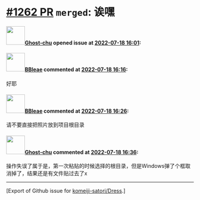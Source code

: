 # [\#1262 PR](https://github.com/komeiji-satori/Dress/pull/1262) `merged`: 诶嘿

#### <img src="https://avatars.githubusercontent.com/u/30802565?u=a50d508c49c5263d6984bc659ee762a00f09c2f7&v=4" width="50">[Ghost-chu](https://github.com/Ghost-chu) opened issue at [2022-07-18 16:01](https://github.com/komeiji-satori/Dress/pull/1262):



#### <img src="https://avatars.githubusercontent.com/u/13044102?u=f94a62fe85cc3ee44449f752939f21957e5a9f98&v=4" width="50">[BBleae](https://github.com/BBleae) commented at [2022-07-18 16:16](https://github.com/komeiji-satori/Dress/pull/1262#issuecomment-1187697303):

好耶

#### <img src="https://avatars.githubusercontent.com/u/13044102?u=f94a62fe85cc3ee44449f752939f21957e5a9f98&v=4" width="50">[BBleae](https://github.com/BBleae) commented at [2022-07-18 16:26](https://github.com/komeiji-satori/Dress/pull/1262#issuecomment-1187708903):

请不要直接把照片放到项目根目录

#### <img src="https://avatars.githubusercontent.com/u/30802565?u=a50d508c49c5263d6984bc659ee762a00f09c2f7&v=4" width="50">[Ghost-chu](https://github.com/Ghost-chu) commented at [2022-07-18 16:36](https://github.com/komeiji-satori/Dress/pull/1262#issuecomment-1187719306):

操作失误了属于是，第一次粘贴的时候选择的根目录，但是Windows弹了个框取消掉了，结果还是有文件贴过去了x


-------------------------------------------------------------------------------



[Export of Github issue for [komeiji-satori/Dress](https://github.com/komeiji-satori/Dress).]
